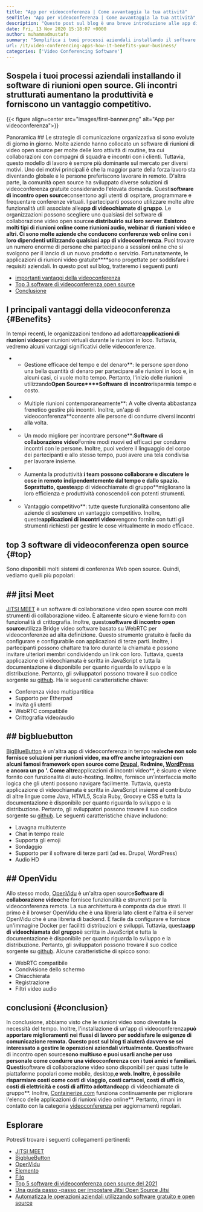 ```yaml
---
title: "App per videoconferenza | Come avvantaggia la tua attività" 
seoTitle: "App per videoconferenza | Come avvantaggia la tua attività" 
description: "Questo post sul blog è una breve introduzione alle app di videoconferenza gratuite. Questi software di collaborazione gratuiti forniscono una vasta gamma di funzionalità per le riunioni di gruppo." 
date: Fri, 13 Nov 2020 15:18:07 +0000
author: muhammadmustafa
summary: "Semplifica i tuoi processi aziendali installando il software di riunioni open source. Gli incontri strutturati aumentano la produttività e forniscono un vantaggio competitivo." 
url: /it/video-conferencing-apps-how-it-benefits-your-business/
categories: ['Video Conferencing Software']
---
```


## Sospela i tuoi processi aziendali installando il software di riunioni open source. Gli incontri strutturati aumentano la produttività e forniscono un vantaggio competitivo.

{{< figure align=center src="images/first-banner.png" alt="App per videoconferenza">}}


Panoramica ## 
Le strategie di comunicazione organizzativa si sono evolute di giorno in giorno. Molte aziende hanno collocato un software di riunioni di video open source per molte delle loro attività di routine, tra cui collaborazioni con compagni di squadra e incontri con i clienti. Tuttavia, questo modello di lavoro è sempre più dominante sul mercato per diversi motivi. Uno dei motivi principali è che la maggior parte della forza lavoro sta diventando globale e le persone preferiscono lavorare in remoto. D'altra parte, la comunità open source ha sviluppato diverse soluzioni di videoconferenza gratuite considerando l'elevata domanda. Questi**software di incontro open source**consentono agli utenti di ospitare, programmare e frequentare conferenze virtuali. I partecipanti possono utilizzare molte altre funzionalità utili associate alle**app di videochiamate di gruppo**. Le organizzazioni possono scegliere uno qualsiasi del software di collaborazione video open source**e distribuirlo sui loro server. Esistono molti tipi di riunioni online come riunioni audio, webinar di riunioni video e altri.
Ci sono molte aziende che conducono conferenze web online con i loro dipendenti utilizzando qualsiasi app di videoconferenza**. Puoi trovare un numero enorme di persone che partecipano a sessioni online che si svolgono per il lancio di un nuovo prodotto o servizio. Fortunatamente, le applicazioni di riunioni video gratuite****sono progettate per soddisfare i requisiti aziendali. In questo post sul blog, tratteremo i seguenti punti
  * [][1][importanti vantaggi della videoconferenza][2]
  * [Top 3 software di videoconferenza open source][3]
  * [Conclusione][4]

## I principali vantaggi della videoconferenza   {#Benefits}
In tempi recenti, le organizzazioni tendono ad adottare**applicazioni di riunioni video**per riunioni virtuali durante le riunioni in loco. Tuttavia, vedremo alcuni vantaggi significativi delle videoconferenze.
* * Gestione efficace del tempo e del denaro**: le persone spendono una bella quantità di denaro per partecipare alle riunioni in loco e, in alcuni casi, ci vuole molto tempo. Pertanto, l'inizio delle riunioni utilizzando**Open Source****Software di incontro**risparmia tempo e costo.
* * Multiple riunioni contemporaneamente**: A volte diventa abbastanza frenetico gestire più incontri. Inoltre, un'app di videoconferenza**consente alle persone di condurre diversi incontri alla volta.
* * Un modo migliore per incontrare persone**:**Software di collaborazione video**Fornire modi nuovi ed efficaci per condurre incontri con le persone. Inoltre, puoi vedere il linguaggio del corpo dei partecipanti e allo stesso tempo, puoi avere una tela condivisa per lavorare insieme.
* * Aumenta la produttività:**i team possono collaborare e discutere le cose in remoto indipendentemente dal tempo e dallo spazio. Soprattutto, queste**app di videochiamate di gruppo**migliorano la loro efficienza e produttività conoscendoli con potenti strumenti.
* * Vantaggio competitivo**: tutte queste funzionalità consentono alle aziende di sostenere un vantaggio competitivo. Inoltre, queste**applicazioni di incontri video**vengono fornite con tutti gli strumenti richiesti per gestire le cose virtualmente in modo efficace.

## top 3 software di videoconferenza open source   {#top}
Sono disponibili molti sistemi di conferenza Web open source. Quindi, vediamo quelli più popolari:

## ## jitsi Meet
[JITSI MEET][5] è un software di collaborazione video open source con molti strumenti di collaborazione video. È altamente sicuro e viene fornito con funzionalità di crittografia. Inoltre, questo**software di incontro open source**utilizza Bridge video software basato su WebRTC per videoconferenze ad alta definizione. Questo strumento gratuito è facile da configurare e configurabile con applicazioni di terze parti. Inoltre, i partecipanti possono chattare tra loro durante la chiamata e possono invitare ulteriori membri condividendo un link con loro. Tuttavia, questa applicazione di videochiamata è scritta in JavaScript e tutta la documentazione è disponibile per quanto riguarda lo sviluppo e la distribuzione. Pertanto, gli sviluppatori possono trovare il suo codice sorgente su [github][6]. Ha le seguenti caratteristiche chiave:
  * Conferenza video multipartitica
  * Supporto per Etherpad
  * Invita gli utenti
  * WebRTC compatibile
  * Crittografia video/audio

## ## bigbluebutton
[BigBlueButton][7] è un'altra app di videoconferenza in tempo reale**che non solo fornisce soluzioni per riunioni video, ma offre anche integrazioni con alcuni famosi framework open source come [Drupal][8], Redmine, [WordPress][9] e ancora un po '. Come altre**applicazioni di incontri video**, è sicuro e viene fornito con funzionalità di auto-hosting. Inoltre, fornisce un'interfaccia molto logica che gli utenti possono navigare facilmente. Tuttavia, questa applicazione di videochiamata è scritta in JavaScript insieme al contributo di altre lingue come Java, HTML5, Scala Ruby, Groovy e CSS e tutta la documentazione è disponibile per quanto riguarda lo sviluppo e la distribuzione. Pertanto, gli sviluppatori possono trovare il suo codice sorgente su [github][10]. Le seguenti caratteristiche chiave includono:
  * Lavagna multiutente
  * Chat in tempo reale
  * Supporta gli emoji
  * Sondaggio
  * Supporto per il software di terze parti (ad es. Drupal, WordPress)
  * Audio HD

## ## OpenVidu
Allo stesso modo, [OpenVidu][11] è un'altra open source**Software di collaborazione video**che fornisce funzionalità e strumenti per la videoconferenza remota. La sua architettura è composta da due strati. Il primo è il browser OpenVidu che è una libreria lato client e l'altra è il server OpenVidu che è una libreria di backend. È facile da configurare e fornisce un'immagine Docker per facilitti distribuzioni e sviluppi. Tuttavia, questa**app di videochiamata del gruppo**è scritta in JavaScript e tutta la documentazione è disponibile per quanto riguarda lo sviluppo e la distribuzione. Pertanto, gli sviluppatori possono trovare il suo codice sorgente su [github][12]. Alcune caratteristiche di spicco sono:
  * WebRTC compatibile
  * Condivisione dello schermo
  * Chiacchierata
  * Registrazione
  * Filtri video audio

## conclusioni   {#conclusion}
In conclusione, abbiamo visto che le riunioni video sono diventate la necessità del tempo. Inoltre, l'installazione di un'app di videoconferenza**può apportare miglioramenti nei flussi di lavoro per soddisfare le esigenze di comunicazione remota. Questo post sul blog ti aiuterà davvero se sei interessato a gestire le operazioni aziendali virtualmente. Questi**software di incontro open source**sono multiuso e puoi usarli anche per uso personale come condurre una videoconferenza con i tuoi amici e familiari. Questi**software di collaborazione video sono disponibili per quasi tutte le piattaforme popolari come mobile, desktop,**e web. Inoltre, è possibile risparmiare costi come costi di viaggio, costi cartacei, costi di ufficio, costi di elettricità e costi di affitto adottando**app di videochiamate di gruppo**.
Inoltre, [Containerize.com][13] funziona continuamente per migliorare l'elenco delle applicazioni di riunioni video online**. Pertanto, rimani in contatto con la categoria [videoconferenza][14] per aggiornamenti regolari.

## Esplorare
Potresti trovare i seguenti collegamenti pertinenti:
  * [JITSI MEET][5]
  * [BigblueButton][7]
  * [OpenVidu][11]
  * [Elemento][15]
  * [Filo][16]
  * [Top 5 software di videoconferenza open source del 2021][17]
  * [Una guida passo -passo per impostare Jitsi Open Source Jitsi][18]
  * [Automatizza le operazioni aziendali utilizzando software gratuito e open source][19]

  
[1]: #why
[2]: #benefits
[3]: #top
[4]: #conclusion
[5]: https://products.containerize.com/video-conferencing/jitsi
[6]: https://github.com/jitsi/jitsi-meet
[7]: https://products.containerize.com/video-conferencing/bigbluebutton
[8]: https://products.containerize.com/content-management/drupal/
[9]: https://products.containerize.com/blogging/wordpress/
[10]: https://github.com/bigbluebutton/bigbluebutton
[11]: https://products.containerize.com/video-conferencing/openvidu
[12]: https://github.com/OpenVidu/openvidu
[13]: https://www.containerize.com/
[14]: https://products.containerize.com/video-conferencing/
[15]: https://products.containerize.com/video-conferencing/element
[16]: https://products.containerize.com/video-conferencing/wire
[17]: https://blog.containerize.com/video-conferencing-software/top-5-open-source-video-conferencing-software-of-2021/
[18]: https://blog.containerize.com/video-conferencing-software/how-to-set-up-open-source-jitsi-meet/
[19]: https://blog.containerize.com/blogging/automate-business-operations-using-open-source-software/

